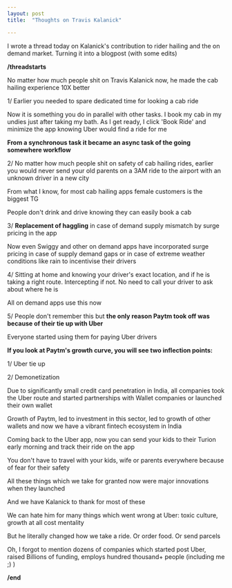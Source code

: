 ```yaml
---
layout: post
title:  "Thoughts on Travis Kalanick"

---
```

I wrote a thread today on Kalanick's contribution to rider hailing and the on demand market. Turning it into a blogpost (with some edits)

**/threadstarts**

No matter how much people shit on Travis Kalanick now, he made the cab hailing experience 10X better

1/ Earlier you needed to spare dedicated time for looking a cab ride

Now it is something you do in parallel with other tasks. I book my cab in my undies just after taking my bath. As I get ready, I click 'Book Ride' and minimize the app knowing Uber would find a ride for me

**From a synchronous task it became an async task of the going somewhere workflow**

2/ No matter how much people shit on safety of cab hailing rides, earlier you would never send your old parents on a 3AM ride to the airport with an unknown driver in a new city

From what I know, for most cab hailing apps female customers is the biggest TG

People don't drink and drive knowing they can easily book a cab

3/ **Replacement of haggling** in case of demand supply mismatch by surge pricing in the app

Now even Swiggy and other on demand apps have incorporated surge pricing in case of supply demand gaps or in case of extreme weather conditions like rain to incentivise their drivers

4/ Sitting at home and knowing your driver's exact location, and if he is taking a right route. Intercepting if not. No need to call your driver to ask about where he is

All on demand apps use this now

5/ People don't remember this but **the only reason Paytm took off was because of their tie up with Uber**

Everyone started using them for paying Uber drivers

**If you look at Paytm's growth curve, you will see two inflection points:**

1/ Uber tie up

2/ Demonetization

Due to significantly small credit card penetration in India, all companies took the Uber route and started partnerships with Wallet companies or launched their own wallet

Growth of Paytm, led to investment in this sector, led to growth of other wallets and now we have a vibrant fintech ecosystem in India

Coming back to the Uber app, now you can send your kids to their Turion early morning and track their ride on the app

You don't have to travel with your kids, wife or parents everywhere because of fear for their safety

All these things which we take for granted now were major innovations when they launched

And we have Kalanick to thank for most of these

We can hate him for many things which went wrong at Uber: toxic culture, growth at all cost mentality

But he literally changed how we take a ride. Or order food. Or send parcels

Oh, I forgot to mention dozens of companies which started post Uber, raised Billions of funding, employs hundred thousand+ people (including me ;) )

**/end**
